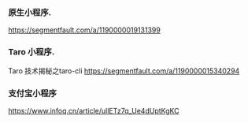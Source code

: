 
### 原生小程序.
https://segmentfault.com/a/1190000019131399

### Taro 小程序.
Taro 技术揭秘之taro-cli
https://segmentfault.com/a/1190000015340294

### 支付宝小程序
https://www.infoq.cn/article/ullETz7q_Ue4dUptKgKC